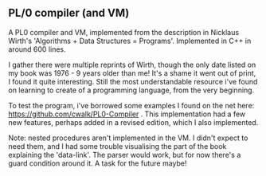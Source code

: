 PL/0 compiler (and VM)
----------------------

A PL0 compiler and VM, implemented from the description in Nicklaus Wirth's 'Algorithms + Data Structures = Programs'. Implemented in C++ in around 600 lines.

I gather there were multiple reprints of Wirth, though the only date listed on my book was 1976 - 9 years older than me! It's a shame it went out of print, I found it quite interesting. Still the most understandable resource i've found on learning to create of a programming language, from the very beginning.

To test the program, i've borrowed some examples I found on the net here: https://github.com/cwalk/PL0-Compiler . This implementation had a few new features, perhaps added in a revised edition, which I also implemented.

Note: nested procedures aren't implemented in the VM. I didn't expect to need them, and I had some trouble visualising the part of the book explaining the 'data-link'. The parser would work, but for now there's a guard condition around it. A task for the future maybe!
